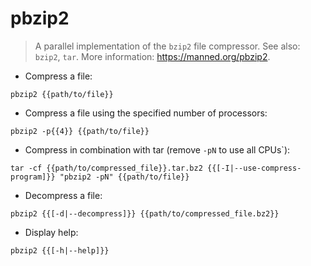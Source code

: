 # pbzip2

> A parallel implementation of the `bzip2` file compressor.
> See also: `bzip2`, `tar`.
> More information: <https://manned.org/pbzip2>.

- Compress a file:

`pbzip2 {{path/to/file}}`

- Compress a file using the specified number of processors:

`pbzip2 -p{{4}} {{path/to/file}}`

- Compress in combination with tar (remove `-pN` to use all CPUs`):

`tar -cf {{path/to/compressed_file}}.tar.bz2 {{[-I|--use-compress-program]}} "pbzip2 -pN" {{path/to/file}}`

- Decompress a file:

`pbzip2 {{[-d|--decompress]}} {{path/to/compressed_file.bz2}}`

- Display help:

`pbzip2 {{[-h|--help]}}`

